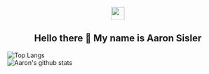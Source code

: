 <p align='center'>
  <a href="https://www.linkedin.com/in/aaron-sisler/"><img height="30" src="https://github.com/stephenajulu/WaylonWalker/blob/main/icon/linkedin.png?raw=true"></a>
</p>

<h2 align="center">Hello there 👋 My name is Aaron Sisler</h2>

![Top Langs](https://github-readme-stats.vercel.app/api/top-langs/?username=aaronsisler&theme=radical&hide=scss,css)
<br />
![Aaron's github stats](https://github-readme-stats.vercel.app/api?username=aaronsisler&show_icons=true&theme=radical&hide=css)



<!--
**aaronsisler/aaronsisler** is a ✨ _special_ ✨ repository because its `README.md` (this file) appears on your GitHub profile.

Here are some ideas to get you started:

- 🔭 I’m currently working on ...
- 🌱 I’m currently learning ...
- 👯 I’m looking to collaborate on ...
- 🤔 I’m looking for help with ...
- 💬 Ask me about ...
- 📫 How to reach me: ...
- 😄 Pronouns: ...
- ⚡ Fun fact: ...
-->
